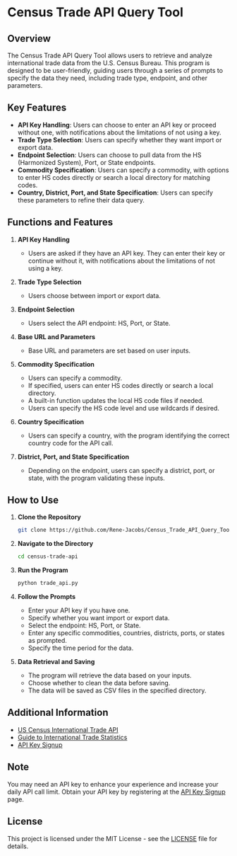 # Census Trade API Query Tool

## Overview

The Census Trade API Query Tool allows users to retrieve and analyze international trade data from the U.S. Census Bureau. This program is designed to be user-friendly, guiding users through a series of prompts to specify the data they need, including trade type, endpoint, and other parameters.

## Key Features

- **API Key Handling**: Users can choose to enter an API key or proceed without one, with notifications about the limitations of not using a key.
- **Trade Type Selection**: Users can specify whether they want import or export data.
- **Endpoint Selection**: Users can choose to pull data from the HS (Harmonized System), Port, or State endpoints.
- **Commodity Specification**: Users can specify a commodity, with options to enter HS codes directly or search a local directory for matching codes.
- **Country, District, Port, and State Specification**: Users can specify these parameters to refine their data query.

## Functions and Features

1. **API Key Handling**

   - Users are asked if they have an API key. They can enter their key or continue without it, with notifications about the limitations of not using a key.
2. **Trade Type Selection**

   - Users choose between import or export data.
3. **Endpoint Selection**

   - Users select the API endpoint: HS, Port, or State.
4. **Base URL and Parameters**

   - Base URL and parameters are set based on user inputs.
5. **Commodity Specification**

   - Users can specify a commodity.
   - If specified, users can enter HS codes directly or search a local directory.
   - A built-in function updates the local HS code files if needed.
   - Users can specify the HS code level and use wildcards if desired.
6. **Country Specification**

   - Users can specify a country, with the program identifying the correct country code for the API call.
7. **District, Port, and State Specification**

   - Depending on the endpoint, users can specify a district, port, or state, with the program validating these inputs.

## How to Use

1. **Clone the Repository**

   ```bash
   git clone https://github.com/Rene-Jacobs/Census_Trade_API_Query_Tool.git
   ```
2. **Navigate to the Directory**

   ```bash
   cd census-trade-api
   ```
3. **Run the Program**

   ```bash
   python trade_api.py
   ```
4. **Follow the Prompts**

   - Enter your API key if you have one.
   - Specify whether you want import or export data.
   - Select the endpoint: HS, Port, or State.
   - Enter any specific commodities, countries, districts, ports, or states as prompted.
   - Specify the time period for the data.
5. **Data Retrieval and Saving**

   - The program will retrieve the data based on your inputs.
   - Choose whether to clean the data before saving.
   - The data will be saved as CSV files in the specified directory.

## Additional Information

- [US Census International Trade API](https://www.census.gov/data/developers/data-sets/international-trade.html)
- [Guide to International Trade Statistics](https://www.census.gov/foreign-trade/guide/index.html)
- [API Key Signup](https://api.census.gov/data/key_signup.html)

## Note

You may need an API key to enhance your experience and increase your daily API call limit. Obtain your API key by registering at the [API Key Signup](https://api.census.gov/data/key_signup.html) page.

## License

This project is licensed under the MIT License - see the [LICENSE](LICENSE) file for details.
